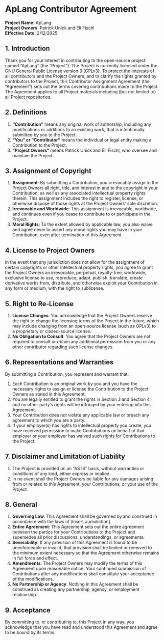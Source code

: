 # ApLang Contributor Agreement

**Project Name**: ApLang  
**Project Owners**: Patrick Unick and Eli Fischl  
**Effective Date**: 2/12/2025

## 1. Introduction

Thank you for your interest in contributing to the open-source project named “ApLang” (the “Project”). The Project is currently licensed under the GNU General Public License version 3 (GPLv3). To protect the interests of all contributors and the Project Owners, and to clarify the rights granted by contributors to the Project, this Contributor Assignment Agreement (the “Agreement”) sets out the terms covering contributions made to the Project. The Agreement applies to all Project materials including (but not limited to) all Project repositories.

## 2. Definitions

1. **“Contribution”** means any original work of authorship, including any modifications or additions to an existing work, that is intentionally submitted by you to the Project.  
2. **“You” or “Contributor”** means the individual or legal entity making a Contribution to the Project.  
3. **“Project Owners”** means Patrick Unick and Eli Fischl, who oversee and maintain the Project.

## 3. Assignment of Copyright

1. **Assignment**: By submitting a Contribution, you irrevocably assign to the Project Owners all right, title, and interest in and to the copyright in your Contribution, as well as any associated intellectual property rights therein. This assignment includes the right to register, license, or otherwise dispose of those rights at the Project Owners’ sole discretion.  
2. **Irrevocable and Worldwide**: This assignment is irrevocable, worldwide, and continues even if you cease to contribute to or participate in the Project.  
3. **Moral Rights**: To the extent allowed by applicable law, you also waive and agree never to assert any moral rights you may have in your Contribution, even after termination of this Agreement.

## 4. License to Project Owners

In the event that any jurisdiction does not allow for the assignment of certain copyrights or other intellectual property rights, you agree to grant the Project Owners an irrevocable, perpetual, royalty-free, worldwide, exclusive license to use, reproduce, adapt, publish, translate, create derivative works from, distribute, and otherwise exploit your Contribution in any form or medium, with the right to sublicense.

## 5. Right to Re-License

1. **License Changes**: You acknowledge that the Project Owners reserve the right to change the licensing terms of the Project in the future, which may include changing from an open-source license (such as GPLv3) to a proprietary or closed-source license.  
2. **No Obligation to Consult**: You agree that the Project Owners are not required to consult or obtain any additional permission from you or any other contributor regarding such license changes.

## 6. Representations and Warranties

By submitting a Contribution, you represent and warrant that:

1. Each Contribution is an original work by you and you have the necessary rights to assign or license the Contribution to the Project Owners as stated in this Agreement.  
2. You are legally entitled to grant the rights in Section 3 and Section 4, and no other party’s rights will be infringed by your entering into this Agreement.  
3. Your Contribution does not violate any applicable law or breach any agreement to which you are a party.  
4. If your employer(s) has rights to intellectual property you create, you have received permission to make Contributions on behalf of that employer or your employer has waived such rights for Contributions to the Project.

## 7. Disclaimer and Limitation of Liability

1. The Project is provided on an “AS IS” basis, without warranties or conditions of any kind, either express or implied.  
2. In no event shall the Project Owners be liable for any damages arising from or related to this Agreement, your Contributions, or your use of the Project.

## 8. General

1. **Governing Law**: This Agreement shall be governed by and construed in accordance with the laws of [Insert Jurisdiction].  
2. **Entire Agreement**: This Agreement sets out the entire agreement between the parties for your Contributions to the Project and supersedes all prior discussions, understandings, or agreements.  
3. **Severability**: If any provision of this Agreement is found to be unenforceable or invalid, that provision shall be limited or removed to the minimum extent necessary so that the Agreement otherwise remains in full force and effect.  
4. **Amendments**: The Project Owners may modify the terms of this Agreement upon reasonable notice. Your continued submission of Contributions after any modifications shall constitute your acceptance of the modifications.  
5. **No Partnership or Agency**: Nothing in this Agreement shall be construed as creating any partnership, agency, or employment relationship.

## 9. Acceptance

By committing to, or contributing to, this Project in any way, you acknowledge that you have read and understood this Agreement and agree to be bound by its terms. 
